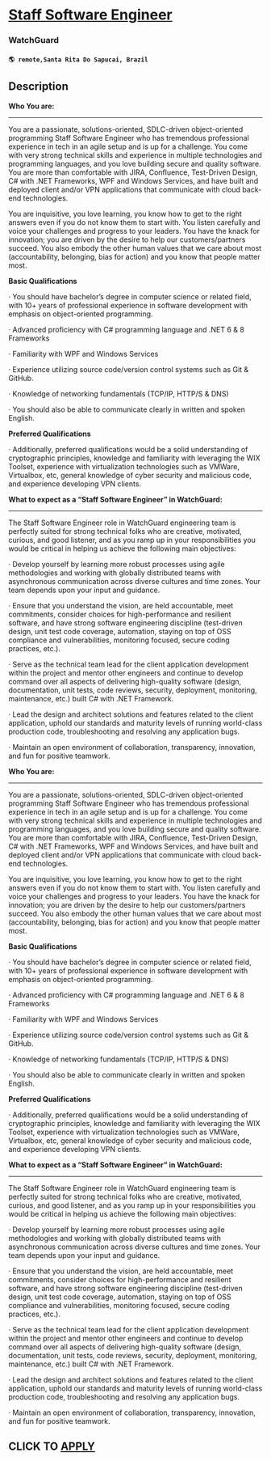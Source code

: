 # [Staff Software Engineer](https://www.remotewlb.com/apply/staff-software-engineer-128072)  
### WatchGuard  
#### `🌎 remote,Santa Rita Do Sapucai, Brazil`  

## Description

 **Who You are:**

 ****

You are a passionate, solutions-oriented, SDLC-driven object-oriented programming Staff Software Engineer who has tremendous professional experience in tech in an agile setup and is up for a challenge. You come with very strong technical skills and experience in multiple technologies and programming languages, and you love building secure and quality software. You are more than comfortable with JIRA, Confluence, Test-Driven Design, C# with .NET Frameworks, WPF and Windows Services, and have built and deployed client and/or VPN applications that communicate with cloud back-end technologies.

You are inquisitive, you love learning, you know how to get to the right answers even if you do not know them to start with. You listen carefully and voice your challenges and progress to your leaders. You have the knack for innovation; you are driven by the desire to help our customers/partners succeed. You also embody the other human values that we care about most (accountability, belonging, bias for action) and you know that people matter most.

**Basic Qualifications**

  

· You should have bachelor’s degree in computer science or related field, with 10+ years of professional experience in software development with emphasis on object-oriented programming.

· Advanced proficiency with C# programming language and .NET 6 & 8 Frameworks

· Familiarity with WPF and Windows Services

· Experience utilizing source code/version control systems such as Git & GitHub.

· Knowledge of networking fundamentals (TCP/IP, HTTP/S & DNS)

· You should also be able to communicate clearly in written and spoken English.

  

 **Preferred Qualifications**

  

· Additionally, preferred qualifications would be a solid understanding of cryptographic principles, knowledge and familiarity with leveraging the WIX Toolset, experience with virtualization technologies such as VMWare, Virtualbox, etc, general knowledge of cyber security and malicious code, and experience developing VPN clients.

**What to expect as a “Staff Software Engineer” in WatchGuard:**

 ****

The Staff Software Engineer role in WatchGuard engineering team is perfectly suited for strong technical folks who are creative, motivated, curious, and good listener, and as you ramp up in your responsibilities you would be critical in helping us achieve the following main objectives:

· Develop yourself by learning more robust processes using agile methodologies and working with globally distributed teams with asynchronous communication across diverse cultures and time zones. Your team depends upon your input and guidance.

· Ensure that you understand the vision, are held accountable, meet commitments, consider choices for high-performance and resilient software, and have strong software engineering discipline (test-driven design, unit test code coverage, automation, staying on top of OSS compliance and vulnerabilities, monitoring focused, secure coding practices, etc.).

· Serve as the technical team lead for the client application development within the project and mentor other engineers and continue to develop command over all aspects of delivering high-quality software (design, documentation, unit tests, code reviews, security, deployment, monitoring, maintenance, etc.) built C# with .NET Framework.

· Lead the design and architect solutions and features related to the client application, uphold our standards and maturity levels of running world-class production code, troubleshooting and resolving any application bugs.

· Maintain an open environment of collaboration, transparency, innovation, and fun for positive teamwork.

  

 **Who You are:**

 ****

You are a passionate, solutions-oriented, SDLC-driven object-oriented programming Staff Software Engineer who has tremendous professional experience in tech in an agile setup and is up for a challenge. You come with very strong technical skills and experience in multiple technologies and programming languages, and you love building secure and quality software. You are more than comfortable with JIRA, Confluence, Test-Driven Design, C# with .NET Frameworks, WPF and Windows Services, and have built and deployed client and/or VPN applications that communicate with cloud back-end technologies.

You are inquisitive, you love learning, you know how to get to the right answers even if you do not know them to start with. You listen carefully and voice your challenges and progress to your leaders. You have the knack for innovation; you are driven by the desire to help our customers/partners succeed. You also embody the other human values that we care about most (accountability, belonging, bias for action) and you know that people matter most.

**Basic Qualifications**

  

· You should have bachelor’s degree in computer science or related field, with 10+ years of professional experience in software development with emphasis on object-oriented programming.

· Advanced proficiency with C# programming language and .NET 6 & 8 Frameworks

· Familiarity with WPF and Windows Services

· Experience utilizing source code/version control systems such as Git & GitHub.

· Knowledge of networking fundamentals (TCP/IP, HTTP/S & DNS)

· You should also be able to communicate clearly in written and spoken English.

  

 **Preferred Qualifications**

  

· Additionally, preferred qualifications would be a solid understanding of cryptographic principles, knowledge and familiarity with leveraging the WIX Toolset, experience with virtualization technologies such as VMWare, Virtualbox, etc, general knowledge of cyber security and malicious code, and experience developing VPN clients.

**What to expect as a “Staff Software Engineer” in WatchGuard:**

 ****

The Staff Software Engineer role in WatchGuard engineering team is perfectly suited for strong technical folks who are creative, motivated, curious, and good listener, and as you ramp up in your responsibilities you would be critical in helping us achieve the following main objectives:

· Develop yourself by learning more robust processes using agile methodologies and working with globally distributed teams with asynchronous communication across diverse cultures and time zones. Your team depends upon your input and guidance.

· Ensure that you understand the vision, are held accountable, meet commitments, consider choices for high-performance and resilient software, and have strong software engineering discipline (test-driven design, unit test code coverage, automation, staying on top of OSS compliance and vulnerabilities, monitoring focused, secure coding practices, etc.).

· Serve as the technical team lead for the client application development within the project and mentor other engineers and continue to develop command over all aspects of delivering high-quality software (design, documentation, unit tests, code reviews, security, deployment, monitoring, maintenance, etc.) built C# with .NET Framework.

· Lead the design and architect solutions and features related to the client application, uphold our standards and maturity levels of running world-class production code, troubleshooting and resolving any application bugs.

· Maintain an open environment of collaboration, transparency, innovation, and fun for positive teamwork.

  

  
## CLICK TO [APPLY](https://www.remotewlb.com/apply/staff-software-engineer-128072)

